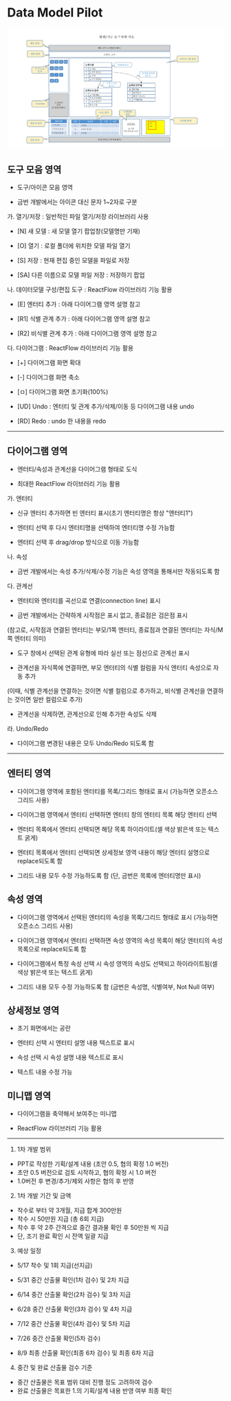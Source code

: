 # Data Model Pilot

![Data Model Pilot](./public/img/data_model_img.png)

## 도구 모음 영역

- 도구/아이콘 모음 영역

- 금번 개발에서는 아이콘 대신 문자 1~2자로 구분

가. 열기/저장 : 일반적인 파일 열기/저장 라이브러리 사용

- [N] 새 모델 : 새 모델 열기 팝업창(모델명만 기재)

- [O] 열기 : 로컬 폴더에 위치한 모델 파일 열기

- [S] 저장 : 현재 편집 중인 모델을 파일로 저장

- [SA] 다른 이름으로 모델 파일 저장 : 저장하기 팝업

나. 데이터모델 구성/편집 도구 : ReactFlow 라이브러리 기능 활용

- [E] 엔터티 추가 : 아래 다이어그램 영역 설명 참고

- [R1] 식별 관계 추가 : 아래 다이어그램 영역 설명 참고

- [R2] 비식별 관계 추가 : 아래 다이어그램 영역 설명 참고

다. 다이어그램 : ReactFlow 라이브러리 기능 활용

- [+] 다이어그램 화면 확대

- [-] 다이어그램 화면 축소

- [ㅁ] 다이어그램 화면 초기화(100%)

- [UD] Undo : 엔터티 및 관계 추가/삭제/이동 등 다이어그램 내용 undo

- [RD] Redo : undo 한 내용을 redo

---
## 다이어그램 영역

- 엔터티/속성과 관계선을 다이어그램 형태로 도식

- 최대한 ReactFlow 라이브러리 기능 활용

가. 엔터티

- 신규 엔터티 추가하면 빈 엔터티 표시(초기 엔터티명은 항상 "엔터티1")

- 엔터티 선택 후 다시 엔터티명을 선택하여 엔터티명 수정 가능함

- 엔터티 선택 후 drag/drop 방식으로 이동 가능함

나. 속성

- 금번 개발에서는 속성 추가/삭제/수정 기능은 속성 영역을 통해서만 작동되도록 함

다. 관계선

- 엔터티와 엔터티를 곡선으로 연결(connection line) 표시

- 금번 개발에서는 간략하게 시작점은 표시 없고, 종료점은 검은점 표시

(참고로, 시작점과 연결된 엔터티는 부모/1쪽 엔터티, 종료점과 연결된 엔터티는
자식/M쪽 엔터티 의미)

- 도구 창에서 선택된 관계 유형에 따라 실선 또는 점선으로 관계선 표시

- 관계선을 자식쪽에 연결하면, 부모 엔터티의 식별 컬럼을 자식 엔터티 속성으로 자동
추가

(이때, 식별 관계선을 연결하는 것이면 식별 컬럼으로 추가하고, 비식별 관계선을
연결하는 것이면 일반 컬럼으로 추가)

- 관계선을 삭제하면, 관계선으로 인해 추가한 속성도 삭제

라. Undo/Redo

- 다이어그램 변경된 내용은 모두 Undo/Redo 되도록 함
---
## 엔터티 영역

- 다이어그램 영역에 포함된 엔터티를 목록/그리드 형태로 표시 (가능하면 오픈소스 그리드 사용)

- 다이어그램 영역에서 엔터티 선택하면 엔터티 창의 엔터티 목록 해당 엔터티 선택

- 엔터티 목록에서 엔터티 선택되면 해당 목록 하이라이트(셀 색상 밝은색 또는 텍스트 굵게)

- 엔터티 목록에서 엔터티 선택되면 상세정보 영역 내용이 해당 엔터티 설명으로 replace되도록 함

- 그리드 내용 모두 수정 가능하도록 함 (단, 금번은 목록에 엔터티명만 표시)

## 속성 영역

- 다이어그램 영역에서 선택된 엔터티의 속성을 목록/그리드 형태로 표시 (가능하면 오픈소스 그리드 사용)

- 다이어그램 영역에서 엔터티 선택하면 속성 영역의 속성 목록이 해당 엔터티의 속성 목록으로 replace되도록 함

- 다이어그램에서 특정 속성 선택 시 속성 영역의 속성도 선택되고 하이라이트됨(셀 색상 밝은색 또는 텍스트 굵게)

- 그리드 내용 모두 수정 가능하도록 함 (금번은 속성명, 식별여부, Not Null 여부)

## 상세정보 영역

- 초기 화면에서는 공란

- 엔터티 선택 시 엔터티 설명 내용 텍스트로 표시

- 속성 선택 시 속성 설명 내용 텍스트로 표시

- 텍스트 내용 수정 가능

##  미니맵 영역

- 다이어그램을 축약해서 보여주는 미니맵

- ReactFlow 라이브러리 기능 활용
---


1. 1차 개발 범위
- PPT로 작성한 기획/설계 내용 (초안 0.5, 협의 확정 1.0 버전)
- 초안 0.5 버전으로 검토 시작하고, 협의 확정 시 1.0 버전
- 1.0버전 후 변경/추가/제외 사항은 협의 후 반영

2. 1차 개발 기간 및 금액
- 착수로 부터 약 3개월, 지급 합계 300만원
- 착수 시 50만원 지급 (총 6회 지급)
- 착수 후 약 2주 간격으로 중간 결과물 확인 후 50만원 씩 지급
- 단, 조기 완료 확인 시 잔액 일괄 지급

3. 예상 일정
- 5/17 착수 및 1회 지급(선지급)
- 5/31 중간 산출물 확인(1차 검수) 및 2차 지급
- 6/14 중간 산출물 확인(2차 검수) 및 3차 지급

- 6/28 중간 산출물 확인(3차 검수) 및 4차 지급
- 7/12 중간 산출물 확인(4차 검수) 및 5차 지급
- 7/26 중간 산출물 확인(5차 검수)
- 8/9 최종 산출물 확인(최종 6차 검수) 및 최종 6차 지급

4. 중간 및 완료 산출물 검수 기준
- 중간 산출물은 목표 범위 대비 진행 정도 고려하여 검수
- 완료 산출물은 목표한 1.의 기획/설계 내용 반영 여부 최종 확인